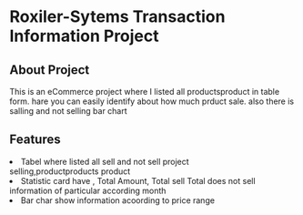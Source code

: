 # Roxiler-Sytems Transaction Information Project
## About Project
This is an eCommerce project where I listed all productsproduct in table form.
hare you can easily identify about how much prduct sale. also there is salling and not selling bar chart 
## Features
<li>Tabel where listed all sell and not sell project </li>selling,productproducts product
<li>Statistic card have , Total Amount, Total sell Total does not sell information of particular according month  </li>
<li>Bar char show information acoording to price range</li>
